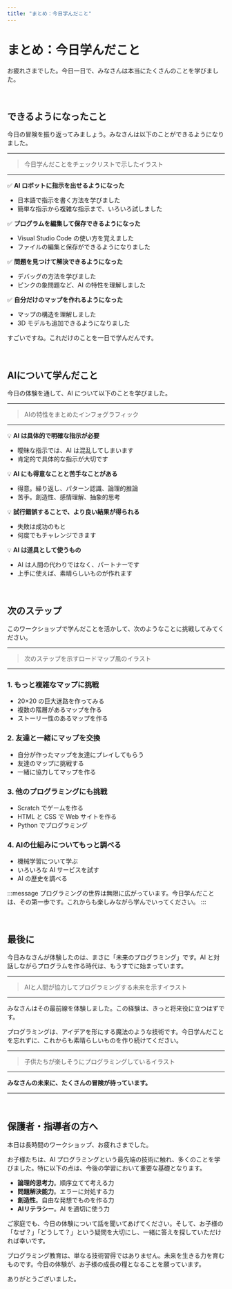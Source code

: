 ```yaml
---
title: "まとめ：今日学んだこと"
---
```


# まとめ：今日学んだこと

お疲れさまでした。今日一日で、みなさんは本当にたくさんのことを学びました。

<br />

## できるようになったこと

今日の冒険を振り返ってみましょう。みなさんは以下のことができるようになりました。

---
> 今日学んだことをチェックリストで示したイラスト
---

✅ **AI ロボットに指示を出せるようになった**
-   日本語で指示を書く方法を学びました
-   簡単な指示から複雑な指示まで、いろいろ試しました

✅ **プログラムを編集して保存できるようになった**
-   Visual Studio Code の使い方を覚えました
-   ファイルの編集と保存ができるようになりました

✅ **問題を見つけて解決できるようになった**
-   デバッグの方法を学びました
-   ピンクの象問題など、AI の特性を理解しました

✅ **自分だけのマップを作れるようになった**
-   マップの構造を理解しました
-   3D モデルも追加できるようになりました

すごいですね。これだけのことを一日で学んだんです。

<br />

## AIについて学んだこと

今日の体験を通して、AI について以下のことを学びました。

---
> AIの特性をまとめたインフォグラフィック
---

💡 **AI は具体的で明確な指示が必要**
-   曖昧な指示では、AI は混乱してしまいます
-   肯定的で具体的な指示が大切です

💡 **AI にも得意なことと苦手なことがある**
-   得意。繰り返し、パターン認識、論理的推論
-   苦手。創造性、感情理解、抽象的思考

💡 **試行錯誤することで、より良い結果が得られる**
-   失敗は成功のもと
-   何度でもチャレンジできます

💡 **AI は道具として使うもの**
-   AI は人間の代わりではなく、パートナーです
-   上手に使えば、素晴らしいものが作れます

<br />

## 次のステップ

このワークショップで学んだことを活かして、次のようなことに挑戦してみてください。

---
> 次のステップを示すロードマップ風のイラスト
---

### 1. もっと複雑なマップに挑戦
-   20×20 の巨大迷路を作ってみる
-   複数の階層があるマップを作る
-   ストーリー性のあるマップを作る

### 2. 友達と一緒にマップを交換
-   自分が作ったマップを友達にプレイしてもらう
-   友達のマップに挑戦する
-   一緒に協力してマップを作る

### 3. 他のプログラミングにも挑戦
-   Scratch でゲームを作る
-   HTML と CSS で Web サイトを作る
-   Python でプログラミング

### 4. AIの仕組みについてもっと調べる
-   機械学習について学ぶ
-   いろいろな AI サービスを試す
-   AI の歴史を調べる

:::message
プログラミングの世界は無限に広がっています。今日学んだことは、その第一歩です。これからも楽しみながら学んでいってください。
:::

<br />

## 最後に

今日みなさんが体験したのは、まさに「未来のプログラミング」です。AI と対話しながらプログラムを作る時代は、もうすでに始まっています。

---
> AIと人間が協力してプログラミングする未来を示すイラスト
---

みなさんはその最前線を体験しました。この経験は、きっと将来役に立つはずです。

プログラミングは、アイデアを形にする魔法のような技術です。今日学んだことを忘れずに、これからも素晴らしいものを作り続けてください。

---
> 子供たちが楽しそうにプログラミングしているイラスト
---

**みなさんの未来に、たくさんの冒険が待っています。**

---

<br />

## 保護者・指導者の方へ

本日は長時間のワークショップ、お疲れさまでした。

お子様たちは、AI プログラミングという最先端の技術に触れ、多くのことを学びました。特に以下の点は、今後の学習において重要な基礎となります。

-   **論理的思考力**。順序立てて考える力
-   **問題解決能力**。エラーに対処する力
-   **創造性**。自由な発想でものを作る力
-   **AIリテラシー**。AI を適切に使う力

ご家庭でも、今日の体験について話を聞いてあげてください。そして、お子様の「なぜ？」「どうして？」という疑問を大切にし、一緒に答えを探していただければ幸いです。

プログラミング教育は、単なる技術習得ではありません。未来を生きる力を育むものです。今日の体験が、お子様の成長の糧となることを願っています。

ありがとうございました。

